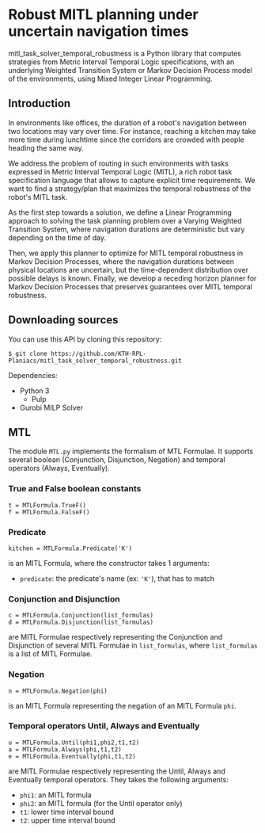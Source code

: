 # Robust MITL planning under uncertain navigation times

mitl_task_solver_temporal_robustness is a Python library that computes strategies from Metric Interval Temporal Logic specifications, with an underlying Weighted Transition System or Markov Decision Process model of the environments, using Mixed Integer Linear Programming.




## Introduction

In environments like offices, the duration of a robot's navigation between two locations may vary over time. For instance, reaching a kitchen may take more time during lunchtime since the corridors are crowded with people heading the same way. 

We address the problem of routing in such environments with tasks expressed in Metric Interval Temporal Logic (MITL), a rich robot task specification language that allows to capture explicit time requirements. 
We want to find a strategy/plan that maximizes the temporal robustness of the robot's MITL task. 

As the first step towards a solution, we define a Linear Programming approach to solving the task planning problem over a Varying Weighted Transition System, where navigation durations are deterministic but vary depending on the time of day. 

Then, we apply this planner to optimize for MITL temporal robustness in Markov Decision Processes, where the navigation durations between physical locations are uncertain, but the time-dependent distribution over possible delays is known. Finally, we develop a receding horizon planner for Markov Decision Processes that preserves guarantees over MITL temporal robustness.




## Downloading sources

You can use this API by cloning this repository:
```
$ git clone https://github.com/KTH-RPL-Planiacs/mitl_task_solver_temporal_robustness.git
```

Dependencies:
* Python 3
	* Pulp
* Gurobi MILP Solver






## MTL

The module `MTL.py` implements the formalism of MTL Formulae.
It supports several boolean (Conjunction, Disjunction, Negation) and temporal operators (Always, Eventually).


### True and False boolean constants

```
t = MTLFormula.TrueF()
f = MTLFormula.FalseF()
```


### Predicate

```
kitchen = MTLFormula.Predicate('K')
```
is an MITL Formula, where the constructor takes 1 arguments:
* `predicate`: the predicate's name (ex: `'K'`), that has to match 


### Conjunction and Disjunction

```
c = MTLFormula.Conjunction(list_formulas)
d = MTLFormula.Disjunction(list_formulas)
```
are MITL Formulae respectively representing the Conjunction and Disjunction of several MITL Formulae in `list_formulas`, where `list_formulas` is a list of MITL Formulae.


### Negation

```
n = MTLFormula.Negation(phi)
```
is an MITL Formula representing the negation of an MITL Formula `phi`.


### Temporal operators Until, Always and Eventually

```
u = MTLFormula.Until(phi1,phi2,t1,t2)
a = MTLFormula.Always(phi,t1,t2)
e = MTLFormula.Eventually(phi,t1,t2)
```
are MITL Formulae respectively representing the Until, Always and Eventually temporal operators. They takes the following arguments:
* `phi1`: an MITL formula
* `phi2`: an MITL formula (for the Until operator only)
* `t1`: lower time interval bound
* `t2`: upper time interval bound